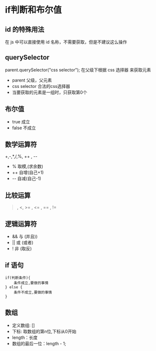 # if判断和布尔值

## id 的特殊用法

在 js 中可以直接使用 id 名称，不需要获取，但是不建议这么操作

## querySelector
parent.querySelector("css selector"); 在父级下根据 css 选择器 来获取元素
- parent 父级，父元素
- css selector 合法的css选择器
- 当要获取的元素是一组时，只获取第0个

## 布尔值
- true 成立
- false 不成立

## 数学运算符
+,-,*,/,%, ++ , --

- % 取模,(求余数)
- ++ 自增(自己+1)
- -- 自减(自己-1)

## 比较运算
>, <, >= , <= , == , !=

## 逻辑运算符
- && 与 (并且))
- || 或 (或者)
- ! 非 (取反)

## if 语句
    if(判断条件){
        条件成立,要做的事情
    } else {
        条件不成立,要做的事情
    }

## 数组
- 定义数组: []
- 下标: 取数组的第n位,下标从0开始
- length：长度
- 数组的最后一位：length - 1;



